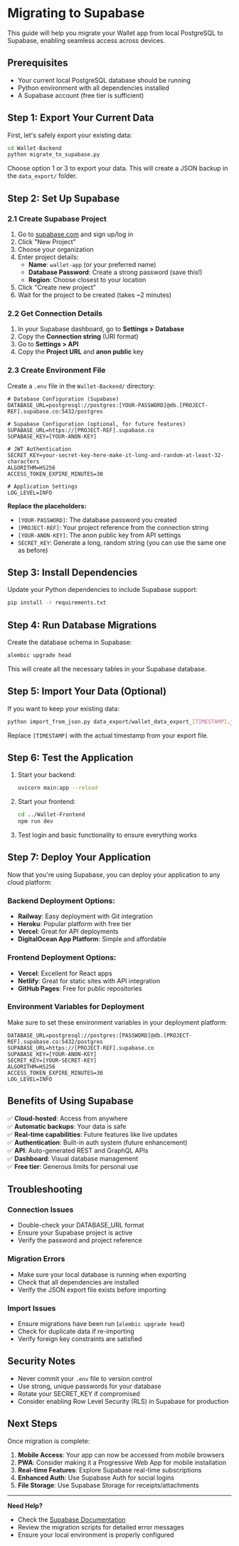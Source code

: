 # Migrating to Supabase

This guide will help you migrate your Wallet app from local PostgreSQL to Supabase, enabling seamless access across devices.

## Prerequisites

- Your current local PostgreSQL database should be running
- Python environment with all dependencies installed
- A Supabase account (free tier is sufficient)

## Step 1: Export Your Current Data

First, let's safely export your existing data:

```bash
cd Wallet-Backend
python migrate_to_supabase.py
```

Choose option 1 or 3 to export your data. This will create a JSON backup in the `data_export/` folder.

## Step 2: Set Up Supabase

### 2.1 Create Supabase Project

1. Go to [supabase.com](https://supabase.com) and sign up/log in
2. Click "New Project"
3. Choose your organization
4. Enter project details:
   - **Name**: `wallet-app` (or your preferred name)
   - **Database Password**: Create a strong password (save this!)
   - **Region**: Choose closest to your location
5. Click "Create new project"
6. Wait for the project to be created (takes ~2 minutes)

### 2.2 Get Connection Details

1. In your Supabase dashboard, go to **Settings > Database**
2. Copy the **Connection string** (URI format)
3. Go to **Settings > API**  
4. Copy the **Project URL** and **anon public** key

### 2.3 Create Environment File

Create a `.env` file in the `Wallet-Backend/` directory:

```env
# Database Configuration (Supabase)
DATABASE_URL=postgresql://postgres:[YOUR-PASSWORD]@db.[PROJECT-REF].supabase.co:5432/postgres

# Supabase Configuration (optional, for future features)
SUPABASE_URL=https://[PROJECT-REF].supabase.co
SUPABASE_KEY=[YOUR-ANON-KEY]

# JWT Authentication
SECRET_KEY=your-secret-key-here-make-it-long-and-random-at-least-32-characters
ALGORITHM=HS256
ACCESS_TOKEN_EXPIRE_MINUTES=30

# Application Settings
LOG_LEVEL=INFO
```

**Replace the placeholders:**
- `[YOUR-PASSWORD]`: The database password you created
- `[PROJECT-REF]`: Your project reference from the connection string
- `[YOUR-ANON-KEY]`: The anon public key from API settings
- `SECRET_KEY`: Generate a long, random string (you can use the same one as before)

## Step 3: Install Dependencies

Update your Python dependencies to include Supabase support:

```bash
pip install -r requirements.txt
```

## Step 4: Run Database Migrations

Create the database schema in Supabase:

```bash
alembic upgrade head
```

This will create all the necessary tables in your Supabase database.

## Step 5: Import Your Data (Optional)

If you want to keep your existing data:

```bash
python import_from_json.py data_export/wallet_data_export_[TIMESTAMP].json
```

Replace `[TIMESTAMP]` with the actual timestamp from your export file.

## Step 6: Test the Application

1. Start your backend:
   ```bash
   uvicorn main:app --reload
   ```

2. Start your frontend:
   ```bash
   cd ../Wallet-Frontend
   npm run dev
   ```

3. Test login and basic functionality to ensure everything works

## Step 7: Deploy Your Application

Now that you're using Supabase, you can deploy your application to any cloud platform:

### Backend Deployment Options:
- **Railway**: Easy deployment with Git integration
- **Heroku**: Popular platform with free tier
- **Vercel**: Great for API deployments
- **DigitalOcean App Platform**: Simple and affordable

### Frontend Deployment Options:
- **Vercel**: Excellent for React apps
- **Netlify**: Great for static sites with API integration
- **GitHub Pages**: Free for public repositories

### Environment Variables for Deployment

Make sure to set these environment variables in your deployment platform:

```
DATABASE_URL=postgresql://postgres:[PASSWORD]@db.[PROJECT-REF].supabase.co:5432/postgres
SUPABASE_URL=https://[PROJECT-REF].supabase.co
SUPABASE_KEY=[YOUR-ANON-KEY]
SECRET_KEY=[YOUR-SECRET-KEY]
ALGORITHM=HS256
ACCESS_TOKEN_EXPIRE_MINUTES=30
LOG_LEVEL=INFO
```

## Benefits of Using Supabase

✅ **Cloud-hosted**: Access from anywhere  
✅ **Automatic backups**: Your data is safe  
✅ **Real-time capabilities**: Future features like live updates  
✅ **Authentication**: Built-in auth system (future enhancement)  
✅ **API**: Auto-generated REST and GraphQL APIs  
✅ **Dashboard**: Visual database management  
✅ **Free tier**: Generous limits for personal use  

## Troubleshooting

### Connection Issues
- Double-check your DATABASE_URL format
- Ensure your Supabase project is active
- Verify the password and project reference

### Migration Errors
- Make sure your local database is running when exporting
- Check that all dependencies are installed
- Verify the JSON export file exists before importing

### Import Issues
- Ensure migrations have been run (`alembic upgrade head`)
- Check for duplicate data if re-importing
- Verify foreign key constraints are satisfied

## Security Notes

- Never commit your `.env` file to version control
- Use strong, unique passwords for your database
- Rotate your SECRET_KEY if compromised
- Consider enabling Row Level Security (RLS) in Supabase for production

## Next Steps

Once migration is complete:

1. **Mobile Access**: Your app can now be accessed from mobile browsers
2. **PWA**: Consider making it a Progressive Web App for mobile installation
3. **Real-time Features**: Explore Supabase real-time subscriptions
4. **Enhanced Auth**: Use Supabase Auth for social logins
5. **File Storage**: Use Supabase Storage for receipts/attachments

---

**Need Help?** 
- Check the [Supabase Documentation](https://supabase.com/docs)
- Review the migration scripts for detailed error messages
- Ensure your local environment is properly configured 
